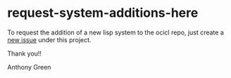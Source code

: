 # request-system-additions-here

To request the addition of a new lisp system to the ocicl repo, just
create a
[new issue](https://github.com/ocicl/request-system-additions-here/issues/new?assignees=&labels=&projects=&template=request.yml&title=%5BSystem+Request%5D%3A+) under this project.

Thank you!!

Anthony Green

